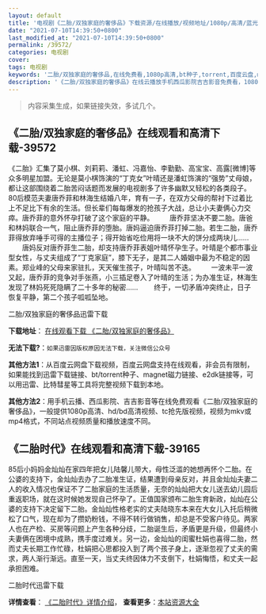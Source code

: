 ```yaml
---
layout: default
title: '电视剧《二胎/双独家庭的奢侈品》下载资源/在线播放/视频地址/1080p/高清/蓝光'
date: "2021-07-10T14:39:50+0800"
last_modified_at: "2021-07-10T14:39:50+0800"
permalink: /39572/
categories: 电视剧
cover:
tags: 电视剧
keywords: '二胎/双独家庭的奢侈品,在线免费看,1080p高清,bt种子,torrent,百度云盘,magnet,磁力链,迅雷下载资源'
description: '《二胎/双独家庭的奢侈品》在线云播放手机西瓜影院吉吉影音免费看，1080p高清bd/hd未删减完整版和tc抢先枪版，mkv/mp4格式，附带bt/torrent种子、magnet/磁力链、百度云盘、网盘资源迅雷下载链接'
---
```


>内容采集生成，如果链接失效，多试几个。


## 《二胎/双独家庭的奢侈品》在线观看和高清下载-39572

《二胎》汇集了莫小棋、刘莉莉、潘虹、冯嘉怡、李勤勤、高宝宝、高露[微博]等众多明星加盟。无论是莫小棋饰演的“丁克女&rdquo;叶晴还是潘虹饰演的&ldquo;强势”丈母娘，都让这部围绕着二胎苦闷话题而发展的电视剧多了许多幽默又轻松的各类段子。 80后模范夫妻唐乔菲和林海生结婚八年，育有一子，在双方父母的帮衬下过着比上不足比下有余的生活。但长辈们每每爆发的抢孩子大战，总让小夫妻俩心力交瘁。唐乔菲的意外怀孕打破了这个家庭的平静。 　　唐乔菲坚决不要二胎。唐爸和林妈联合一气，阻止唐乔菲的堕胎。唐妈逼迫唐乔菲打掉二胎。若生二胎，唐乔菲得放弃唾手可得的主播位子；得开始省吃俭用将一块不大的饼分成两块儿…… 　　唐妈反对唐乔菲生二胎，却支持唐乔菲表姐叶晴怀孕生子。叶晴是个都市事业型女性，与丈夫组成了“丁克家庭”，膝下无子，是其二人婚姻中最为不稳定的因素。郑业峰的父母来家驻扎，天天催生孩子，叶晴叫苦不迭。 　　一波未平一波又起，唐乔菲的竞争对手张燕，小三插足卷入了叶晴的生活；为办准生证，林海生发现了林妈死死隐瞒了二十多年的秘密…… 　　终于，一切矛盾冲突终止，日子恢复平静，第二个孩子呱呱坠地。<!---剧情end--->


二胎/双独家庭的奢侈品迅雷下载

**下载地址**： [在线观看下载 《二胎/双独家庭的奢侈品》](https://www.993dy.com//vod-detail-id-12734.html) 


**无法下载?**：`如果迅雷因版权原因无法下载，关注微信公众号 `

**其他方法1**：从百度云网盘下载视频，百度云网盘支持在线观看，非会员有限制，如果能找到迅雷下载链接、bt/torrent种子、magnet磁力链接、e2dk链接等，可以用迅雷、比特彗星等工具将完整视频下载到本地。

**其他方法2**：用手机云播、西瓜影院、吉吉影音等在线免费观看《二胎/双独家庭的奢侈品》，一般提供1080p高清、hd/bd高清视频、tc抢先版视频，视频为mkv或mp4格式，不同站点视频质量和播放速度不同。


## 《二胎时代》在线观看和高清下载-39165

85后小妈妈金灿灿在家四年把女儿陆馨儿带大，母性泛滥的她想再怀个二胎。在公婆的支持下，金灿灿去办了二胎准生证，结果遭到母亲反对，并且金灿灿夫妻二人的收入情况也保证不了二胎家庭的生活质量，无奈的灿灿把大女儿送去幼儿园后重返职场，就在这时候她发现自己怀孕了。正值国家颁布二胎生育新政，灿灿在公婆的支持下决定留下二胎。金灿灿性格老实的丈夫陆晓东本来在大女儿入托后稍微松了口气，现在却为了攒奶粉钱，不得不转行做销售，却总是不受客户待见。两家人也在产检、买房等问题上产生各种分歧，二胎诞生后，矛盾更是升级，但最终小夫妻俩在困境中成熟，携手度过难关。另一边，金灿灿的闺蜜杜娟也喜得二胎，然而丈夫长期工作忙碌，杜娟把心思都投入到了两个孩子身上，逐渐忽视了丈夫的需求，两人渐行渐远。直至一天，当丈夫终因体力不支倒下，杜娟悔悟，和丈夫一起承担困难。<br />


二胎时代迅雷下载

**详情查看**： [《二胎时代》详情介绍](/movie/39165/)， **查看更多**：[本站资源大全](/movie/t/all/)

